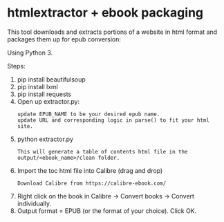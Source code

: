 # htmlextractor + ebook packaging
This tool downloads and extracts portions of a website in html format and packages them up for epub conversion:

Using Python 3.

Steps:
1.  pip install beautifulsoup
2.  pip install lxml
3.  pip install requests
4.  Open up extractor.py:
      ```
      update EPUB_NAME to be your desired epub name.
      update URL and corresponding logic in parse() to fit your html site.
      ```
5.  python extractor.py
      ```
      This will generate a table of contents html file in the output/<ebook_name>/clean folder.
      ```
6.  Import the toc html file into Calibre (drag and drop)
      ```
      Download Calibre from https://calibre-ebook.com/
      ```
7.  Right click on the book in Calibre -> Convert books -> Convert individually.
8.  Output format = EPUB (or the format of your choice).  Click OK.

